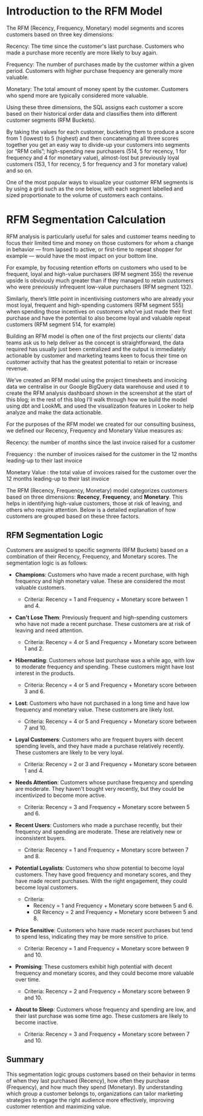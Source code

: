 # Introduction to the RFM Model

The RFM (Recency, Frequency, Monetary) model segments and scores customers based on three key dimensions:

Recency: The time since the customer's last purchase. Customers who made a purchase more recently are more likely to buy again.

Frequency: The number of purchases made by the customer within a given period. Customers with higher purchase frequency are generally more valuable.

Monetary: The total amount of money spent by the customer. Customers who spend more are typically considered more valuable.

Using these three dimensions, the SQL assigns each customer a score based on their historical order data and classifies them into different customer segments (RFM Buckets).

By taking the values for each customer, bucketing them to produce a score from 1 (lowest) to 5 (highest) and then concatenating all three scores together you get an easy way to divide-up your customers into segments (or “RFM cells”; high-spending new purchasers (514, 5 for recency, 1 for frequency and 4 for monetary value), almost-lost but previously loyal customers (153, 1 for recency, 5 for frequency and 3 for monetary value) and so on.

One of the most popular ways to visualize your customer RFM segments is by using a grid such as the one below, with each segment labelled and sized proportionate to the volume of customers each contains.

# RFM Segmentation Calculation


RFM analysis is particularly useful for sales and customer teams needing to focus their limited time and money on those customers for whom a change in behavior — from lapsed to active, or first-time to repeat shopper for example — would have the most impact on your bottom line.

For example, by focusing retention efforts on customers who used to be frequent, loyal and high-value purchasers (RFM segment 355) the revenue upside is obviously much greater than if they managed to retain customers who were previously infrequent low-value purchasers (RFM segment 132).

Similarly, there’s little point in incentivising customers who are already your most loyal, frequent and high-spending customers (RFM segment 555) when spending those incentives on customers who’ve just made their first purchase and have the potential to also become loyal and valuable repeat customers (RFM segment 514, for example)

Building an RFM model is often one of the first projects our clients’ data teams ask us to help deliver as the concept is straightforward, the data required has usually just been centralized and the output is immediately actionable by customer and marketing teams keen to focus their time on customer activity that has the greatest potential to retain or increase revenue.

We’ve created an RFM model using the project timesheets and invoicing data we centralise in our Google BigQuery data warehouse and used it to create the RFM analysis dashboard shown in the screenshot at the start of this blog; in the rest of this blog I’ll walk through how we build the model using dbt and LookML and used the visualization features in Looker to help analyze and make the data actionable.

For the purposes of the RFM model we created for our consulting business, we defined our Recency, Frequency and Monetary Value measures as:

Recency: the number of months since the last invoice raised for a customer

Frequency : the number of invoices raised for the customer in the 12 months leading-up to their last invoice

Monetary Value : the total value of invoices raised for the customer over the 12 months leading-up to their last invoice

The RFM (Recency, Frequency, Monetary) model categorizes customers based on three dimensions: **Recency**, **Frequency**, and **Monetary**. This helps in identifying high-value customers, those at risk of leaving, and others who require attention. Below is a detailed explanation of how customers are grouped based on these three factors.


## RFM Segmentation Logic

Customers are assigned to specific segments (RFM Buckets) based on a combination of their Recency, Frequency, and Monetary scores. The segmentation logic is as follows:

- **Champions**: Customers who have made a recent purchase, with high frequency and high monetary value. These are considered the most valuable customers.
  - Criteria: Recency = 1 and Frequency + Monetary score between 1 and 4.

- **Can't Lose Them**: Previously frequent and high-spending customers who have not made a recent purchase. These customers are at risk of leaving and need attention.
  - Criteria: Recency = 4 or 5 and Frequency + Monetary score between 1 and 2.

- **Hibernating**: Customers whose last purchase was a while ago, with low to moderate frequency and spending. These customers might have lost interest in the products.
  - Criteria: Recency = 4 or 5 and Frequency + Monetary score between 3 and 6.

- **Lost**: Customers who have not purchased in a long time and have low frequency and monetary value. These customers are likely lost.
  - Criteria: Recency = 4 or 5 and Frequency + Monetary score between 7 and 10.

- **Loyal Customers**: Customers who are frequent buyers with decent spending levels, and they have made a purchase relatively recently. These customers are likely to be very loyal.
  - Criteria: Recency = 2 or 3 and Frequency + Monetary score between 1 and 4.

- **Needs Attention**: Customers whose purchase frequency and spending are moderate. They haven't bought very recently, but they could be incentivized to become more active.
  - Criteria: Recency = 3 and Frequency + Monetary score between 5 and 6.

- **Recent Users**: Customers who made a purchase recently, but their frequency and spending are moderate. These are relatively new or inconsistent buyers.
  - Criteria: Recency = 1 and Frequency + Monetary score between 7 and 8.

- **Potential Loyalists**: Customers who show potential to become loyal customers. They have good frequency and monetary scores, and they have made recent purchases. With the right engagement, they could become loyal customers.
  - Criteria:
    - Recency = 1 and Frequency + Monetary score between 5 and 6.
    - OR Recency = 2 and Frequency + Monetary score between 5 and 8.

- **Price Sensitive**: Customers who have made recent purchases but tend to spend less, indicating they may be more sensitive to price.
  - Criteria: Recency = 1 and Frequency + Monetary score between 9 and 10.

- **Promising**: These customers exhibit high potential with decent frequency and monetary scores, and they could become more valuable over time.
  - Criteria: Recency = 2 and Frequency + Monetary score between 9 and 10.

- **About to Sleep**: Customers whose frequency and spending are low, and their last purchase was some time ago. These customers are likely to become inactive.
  - Criteria: Recency = 3 and Frequency + Monetary score between 7 and 10.

## Summary

This segmentation logic groups customers based on their behavior in terms of when they last purchased (Recency), how often they purchase (Frequency), and how much they spend (Monetary). By understanding which group a customer belongs to, organizations can tailor marketing strategies to engage the right audience more effectively, improving customer retention and maximizing value.
